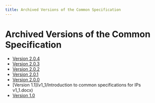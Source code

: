 ```yaml
---
title: Archived Versions of the Common Specification
---
```

Archived Versions of the Common Specification
=============================================

- [Version 2.0.4](v2_0/eark-csip-v2-0-4.pdf)
- [Version 2.0.3](v2_0/eark-csip-v2-0-3.pdf)
- [Version 2.0.2](v2_0/eark-csip-v2-0-2.pdf)
- [Version 2.0.1](v2_0/eark-csip-v2-0-1.pdf)
- [Version 2.0.0](v2_0/eark-csip-v2-0-0.pdf)
- [Version 1.1](v1_1/Introduction to common specifications for IPs v1_1.docx)
- [Version 1.0](v1_0/Common_Specifications_for_IPs_v10.pdf)
